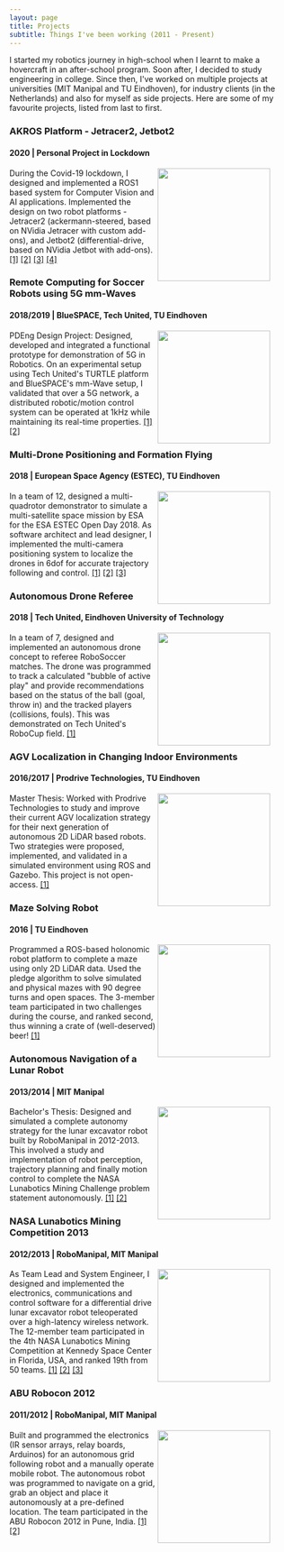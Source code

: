 ```yaml
---
layout: page
title: Projects
subtitle: Things I've been working (2011 - Present)
---
```


I started my robotics journey in high-school when I learnt to make a hovercraft in an after-school program. Soon after, I decided to study engineering in college. Since then, I've worked on multiple projects at universities (MIT Manipal and TU Eindhoven), for industry clients (in the Netherlands) and also for myself as side projects. Here are some of my favourite projects, listed from last to first. 

### AKROS Platform - Jetracer2, Jetbot2
#### 2020 | Personal Project in Lockdown

<figure class="aligncenter">
	<img align="right" width="200" height="200" src="https://adityakamath.github.com/assets/img/jetbot_2.png" />
</figure>

During the Covid-19 lockdown, I designed and implemented a ROS1 based system for Computer Vision and AI applications. Implemented the design on two robot platforms - Jetracer2 (ackermann-steered, based on NVidia Jetracer with custom add-ons), and Jetbot2 (differential-drive, based on NVidia Jetbot with add-ons). [[1]](https://github.com/adityakamath?tab=repositories) [[2]](https://github.com/dusty-nv/jetson-inference) [[3]](https://github.com/dusty-nv/jetbot_ros) [[4]](https://github.com/NVIDIA-AI-IOT/jetracer)

### Remote Computing for Soccer Robots using 5G mm-Waves
#### 2018/2019 | BlueSPACE, Tech United, TU Eindhoven

<figure class="aligncenter">
	<img align="right" width="200" height="200" src="https://adityakamath.github.com/assets/img/pdeng_thesis.png" />
</figure>

PDEng Design Project: Designed, developed and integrated a functional prototype for demonstration of 5G in Robotics. On an experimental setup using Tech United's TURTLE platform and BlueSPACE's mm-Wave setup, I validated that over a 5G network, a distributed robotic/motion control system can be operated at 1kHz while maintaining its real-time properties. [[1]](https://research.tue.nl/nl/publications/enabling-remote-computation-for-soccer-robots-using-5g-mm-waves-d) [[2]](https://zenodo.org/record/3519223#.X8ko9WhKhPY)

### Multi-Drone Positioning and Formation Flying
#### 2018 | European Space Agency (ESTEC), TU Eindhoven

<figure class="aligncenter">
	<img align="right" width="200" height="200" src="https://adityakamath.github.com/assets/img/formation_flying.png" />
</figure>

In a team of 12, designed a multi-quadrotor demonstrator to simulate a multi-satellite space mission by ESA for the ESA ESTEC Open Day 2018. As software architect and lead designer, I implemented the multi-camera positioning system to localize the drones in 6dof for accurate trajectory following and control. [[1]](https://www.tue.nl/en/research/aiming-at-the-sun-with-flying-drones/) [[2]](https://www.4tu.nl/sai/en/valorisation/PDEng%20trainees%20working%20on%20new%20ESA%20space%20missions/) [[3]](https://www.hannovermesse.de/product/pdeng-demonstrator-with-drones/229789/K988717)

### Autonomous Drone Referee
#### 2018 | Tech United, Eindhoven University of Technology

<figure class="aligncenter">
	<img align="right" width="200" height="200" src="https://adityakamath.github.com/assets/img/drone_referee.png" />
</figure>

In a team of 7, designed and implemented an autonomous drone concept to referee RoboSoccer matches. The drone was programmed to track a calculated "bubble of active play" and provide recommendations based on the status of the ball (goal, throw in) and the tracked players (collisions, fouls). This was demonstrated on Tech United's RoboCup field. [[1]](http://cstwiki.wtb.tue.nl/index.php?title=Drone_Referee_-_MSD_2017/18)

### AGV Localization in Changing Indoor Environments
#### 2016/2017 | Prodrive Technologies, TU Eindhoven

<figure class="aligncenter">
	<img align="right" width="200" height="200" src="https://adityakamath.github.com/assets/img/master_thesis.png" />
</figure>

Master Thesis: Worked with Prodrive Technologies to study and improve their current AGV localization strategy for their next generation of autonomous 2D LiDAR based robots. Two strategies were proposed, implemented, and validated in a simulated environment using ROS and Gazebo. This project is not open-access. [[1]](https://research.tue.nl/nl/studentTheses/a-study-of-mobile-robot-localization-in-changing-indoor-environme)

### Maze Solving Robot
#### 2016 | TU Eindhoven

<figure class="aligncenter">
	<img align="right" width="200" height="200" src="https://adityakamath.github.com/assets/img/embedded_motion_control.png" />
</figure>

Programmed a ROS-based holonomic robot platform to complete a maze using only 2D LiDAR data. Used the pledge algorithm to solve simulated and physical mazes with 90 degree turns and open spaces. The 3-member team participated in two challenges during the course, and ranked second, thus winning a crate of (well-deserved) beer! [[1]](http://cstwiki.wtb.tue.nl/index.php?title=Embedded_Motion_Control_2016)

### Autonomous Navigation of a Lunar Robot
#### 2013/2014 | MIT Manipal

<figure class="aligncenter">
	<img align="right" width="200" height="200" src="https://adityakamath.github.com/assets/img/bachelor_thesis.png" />
</figure>

Bachelor's Thesis: Designed and simulated a complete autonomy strategy for the lunar excavator robot built by RoboManipal in 2012-2013. This involved a study and implementation of robot perception, trajectory planning and finally motion control to complete the NASA Lunabotics Mining Challenge problem statement autonomously. [[1]](https://issuu.com/impactjournals/docs/1._eng-autonomous_navigation_of_a_l) [[2]](http://oaji.net/articles/2014/489-1409643664.pdf)

### NASA Lunabotics Mining Competition 2013
#### 2012/2013 | RoboManipal, MIT Manipal

<figure class="aligncenter">
	<img align="right" width="200" height="200" src="https://adityakamath.github.com/assets/img/nasa_lunabotics.png" />
</figure>

As Team Lead and System Engineer, I designed and implemented the electronics, communications and control software for a differential drive lunar excavator robot teleoperated over a high-latency wireless network. The 12-member team participated in the 4th NASA Lunabotics Mining Competition at Kennedy Space Center in Florida, USA, and ranked 19th from 50 teams. [[1]](https://robomanipal.wordpress.com/) [[2]](https://robomanipal.com/) [[3]](https://forums.ni.com/t5/Academics-Documents/Telerobotic-Lunar-Excavator-RMX-13/ta-p/3520498?profile.language=en)


### ABU Robocon 2012
#### 2011/2012 | RoboManipal, MIT Manipal

<figure class="aligncenter">
	<img align="right" width="200" height="200" src="https://adityakamath.github.com/assets/img/abu_robocon.png" />
</figure>

Built and programmed the electronics (IR sensor arrays, relay boards, Arduinos) for an autonomous grid following robot and a manually operate mobile robot. The autonomous robot was programmed to navigate on a grid, grab an object and place it autonomously at a pre-defined location. The team participated in the ABU Robocon 2012 in Pune, India. [[1]](https://robomanipal.wordpress.com/) [[2]](https://robomanipal.com/)
